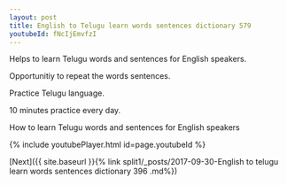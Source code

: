 ```yaml
---
layout: post
title: English to Telugu learn words sentences dictionary 579 
youtubeId: fNcIjEmvfzI
---
```

 
 
Helps to learn Telugu words and sentences for English speakers.

Opportunitiy to repeat the words sentences. 

Practice Telugu language. 
 
10 minutes practice every day. 
 
How to learn Telugu words and sentences for English speakers 
 
{% include youtubePlayer.html id=page.youtubeId %}
 
 
[Next]({{ site.baseurl }}{% link  split1/_posts/2017-09-30-English to telugu learn words sentences dictionary 396 .md%})
 
